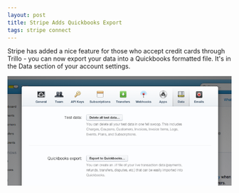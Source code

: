 ```yaml
---
layout: post
title: Stripe Adds Quickbooks Export
tags: stripe connect
---
```


Stripe has added a nice feature for those who accept credit cards through Trillo - you can now export your data into a Quickbooks formatted file.  It's in the Data section of your account settings.

<img src="/img/blog/stripe-export-to-qb.png" class="border">

